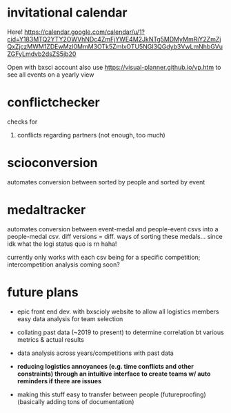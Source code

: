 # invitational calendar
Here! 
https://calendar.google.com/calendar/u/1?cid=Y183MTQ2YTY2OWVhNDc4ZmFjYWE4M2JkNTg5MDMyMmRiY2ZmZjQxZjczMWM1ZDEwMzI0MmM3OTk5ZmIxOTU5NGI3QGdyb3VwLmNhbGVuZGFyLmdvb2dsZS5jb20

Open with bxsci account also use https://visual-planner.github.io/vp.htm to see all events on a yearly view

# conflictchecker
checks for 

1. conflicts regarding partners (not enough, too much)

# scioconversion
automates conversion between sorted by people and sorted by event 

# medaltracker
automates conversion between event-medal and people-event csvs into a people-medal csv. diff versions = diff. ways of sorting these medals... since idk what the logi status quo is rn haha!

currently only works with each csv being for a specific competition; intercompetition analysis coming soon?

# future plans
- epic front end dev. with bxscioly website to allow all logistics members easy data analysis for team selection
- collating past data (~2019 to present) to determine correlation bt various metrics & actual results
- data analysis across years/competitions with past data
- **reducing logistics annoyances (e.g. time conflicts and other constraints) through an intuitive interface to create teams w/ auto reminders if there are issues**

- making this stuff easy to transfer between people (futureproofing) (basically adding tons of documentation)